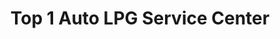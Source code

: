 ---
title: "Top 1 Auto LPG Service Center"
url: /taytay/top-1-auto-lpg-service-center/
shop: car repair
---